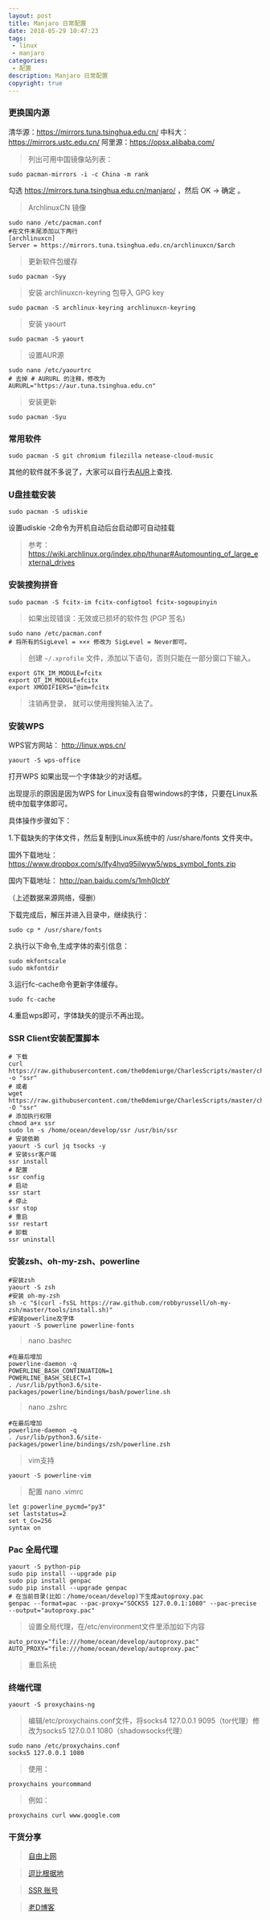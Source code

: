 ```yaml
---
layout: post
title: Manjaro 日常配置
date: 2018-05-29 10:47:23
tags:
 - linux
 - manjaro
categories:
 - 配置
description: Manjaro 日常配置
copyright: true
---
```


### 更换国内源

清华源：https://mirrors.tuna.tsinghua.edu.cn/
中科大：https://mirrors.ustc.edu.cn/
阿里源：https://opsx.alibaba.com/

> 列出可用中国镜像站列表：

	sudo pacman-mirrors -i -c China -m rank

勾选 https://mirrors.tuna.tsinghua.edu.cn/manjaro/ ，然后 OK -> 确定 。

> ArchlinuxCN 镜像

```
sudo nano /etc/pacman.conf
#在文件末尾添加以下两行
[archlinuxcn]
Server = https://mirrors.tuna.tsinghua.edu.cn/archlinuxcn/$arch
```

> 更新软件包缓存

	sudo pacman -Syy

> 安装 archlinuxcn-keyring 包导入 GPG key

	sudo pacman -S archlinux-keyring archlinuxcn-keyring

> 安装 yaourt

	sudo pacman -S yaourt

> 设置AUR源

```
sudo nano /etc/yaourtrc
# 去掉 # AURURL 的注释，修改为
AURURL="https://aur.tuna.tsinghua.edu.cn"
```

> 安装更新

	sudo pacman -Syu

### 常用软件

	sudo pacman -S git chromium filezilla netease-cloud-music

其他的软件就不多说了，大家可以自行去[AUR](https://aur.archlinux.org/)上查找.

### U盘挂载安装

	sudo pacman -S udiskie

设置udiskie -2命令为开机自动后台启动即可自动挂载

> 参考：https://wiki.archlinux.org/index.php/thunar#Automounting_of_large_external_drives

### 安装搜狗拼音

	sudo pacman -S fcitx-im fcitx-configtool fcitx-sogoupinyin

> 如果出现错误：无效或已损坏的软件包 (PGP 签名)

```
sudo nano /etc/pacman.conf
# 将所有的SigLevel = ××× 修改为 SigLevel = Never即可。
```

> 创建 `~/.xprofile` 文件，添加以下语句，否则只能在一部分窗口下输入。

```
export GTK_IM_MODULE=fcitx
export QT_IM_MODULE=fcitx
export XMODIFIERS="@im=fcitx
```

> 注销再登录， 就可以使用搜狗输入法了。

### 安装WPS

WPS官方网站： http://linux.wps.cn/ 

	yaourt -S wps-office

打开WPS 如果出现一个字体缺少的对话框。

出现提示的原因是因为WPS for Linux没有自带windows的字体，只要在Linux系统中加载字体即可。

具体操作步骤如下：

1.下载缺失的字体文件，然后复制到Linux系统中的 /usr/share/fonts 文件夹中。

国外下载地址： https://www.dropbox.com/s/lfy4hvq95ilwyw5/wps_symbol_fonts.zip

国内下载地址： http://pan.baidu.com/s/1mh0lcbY

（上述数据来源网络，侵删）

下载完成后，解压并进入目录中，继续执行：

	sudo cp * /usr/share/fonts

2.执行以下命令,生成字体的索引信息：

	sudo mkfontscale
	sudo mkfontdir

3.运行fc-cache命令更新字体缓存。

	sudo fc-cache

4.重启wps即可，字体缺失的提示不再出现。

### SSR Client安装配置脚本

```
# 下载
curl https://raw.githubusercontent.com/the0demiurge/CharlesScripts/master/charles/bin/ssr -o "ssr"
# 或者
wget https://raw.githubusercontent.com/the0demiurge/CharlesScripts/master/charles/bin/ssr -O "ssr"
# 添加执行权限
chmod a+x ssr
sudo ln -s /home/ocean/develop/ssr /usr/bin/ssr
# 安装依赖
yaourt -S curl jq tsocks -y
# 安装ssr客户端
ssr install
# 配置
ssr config
# 启动
ssr start
# 停止
ssr stop
# 重启
ssr restart
# 卸载
ssr uninstall
```
### 安装zsh、oh-my-zsh、powerline

```
#安装zsh
yaourt -S zsh
#安装 oh-my-zsh
sh -c "$(curl -fsSL https://raw.github.com/robbyrussell/oh-my-zsh/master/tools/install.sh)"
#安装powerline及字体
yaourt -S powerline powerline-fonts
```

> nano .bashrc

```
#在最后增加
powerline-daemon -q
POWERLINE_BASH_CONTINUATION=1
POWERLINE_BASH_SELECT=1
. /usr/lib/python3.6/site-packages/powerline/bindings/bash/powerline.sh
```

> nano .zshrc

```
#在最后增加
powerline-daemon -q
. /usr/lib/python3.6/site-packages/powerline/bindings/zsh/powerline.zsh
```

> vim支持

	yaourt -S powerline-vim

> 配置 nano .vimrc

```
let g:powerline_pycmd="py3"
set laststatus=2
set t_Co=256
syntax on
```

### Pac 全局代理

```
yaourt -S python-pip
sudo pip install --upgrade pip
sudo pip install genpac
sudo pip install --upgrade genpac
# 在当前目录(比如：/home/ocean/develop)下生成autoproxy.pac
genpac --format=pac --pac-proxy="SOCKS5 127.0.0.1:1080" --pac-precise --output="autoproxy.pac"
```

> 设置全局代理，在/etc/environment文件里添加如下内容

```
auto_proxy="file:///home/ocean/develop/autoproxy.pac"
AUTO_PROXY="file:///home/ocean/develop/autoproxy.pac"
```

> 重启系统

### 终端代理

	yaourt -S proxychains-ng

> 编辑/etc/proxychains.conf文件，将socks4 127.0.0.1 9095（tor代理）修改为socks5 127.0.0.1 1080（shadowsocks代理） 

```
sudo nano /etc/proxychains.conf
socks5 127.0.0.1 1080
```

> 使用：

	proxychains yourcommand

> 例如：

	proxychains curl www.google.com

### 干货分享

> [自由上网](https://github.com/Alvin9999/new-pac/wiki/ss%E5%85%8D%E8%B4%B9%E8%B4%A6%E5%8F%B7)

> [逗比根据地](https://doub.io/sszhfx/)

> [SSR 账号](http://ss.pythonic.life/)

> [老D博客](https://laod.cn/)